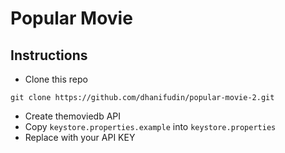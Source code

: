 # Popular Movie

## Instructions
- Clone this repo

```
git clone https://github.com/dhanifudin/popular-movie-2.git
```

- Create themoviedb API
- Copy `keystore.properties.example` into `keystore.properties`
- Replace with your API KEY
